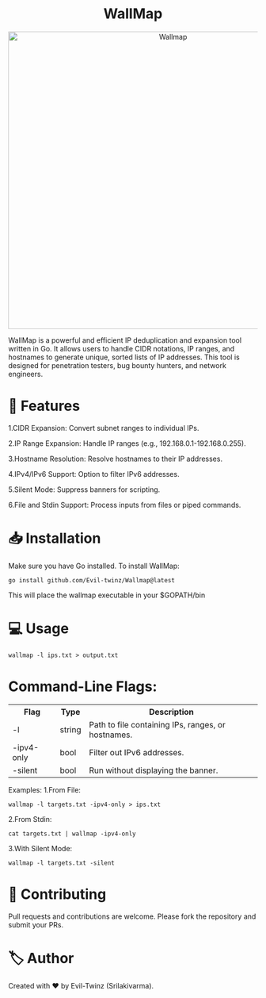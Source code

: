<h1 align="center">WallMap</h1>

<p align="center">
  <img src="https://github.com/user-attachments/assets/e875995d-5574-4e34-83ca-8d5c6a5de601" alt="Wallmap" width="650" height="600">  
</p>




WallMap is a powerful and efficient IP deduplication and expansion tool written in Go. It allows users to handle CIDR notations, IP ranges, and hostnames to generate unique, sorted lists of IP addresses. This tool is designed for penetration testers, bug bounty hunters, and network engineers.

<h1>🚀 Features</h1>

1.CIDR Expansion: Convert subnet ranges to individual IPs.

2.IP Range Expansion: Handle IP ranges (e.g., 192.168.0.1-192.168.0.255).

3.Hostname Resolution: Resolve hostnames to their IP addresses.

4.IPv4/IPv6 Support: Option to filter IPv6 addresses.

5.Silent Mode: Suppress banners for scripting.

6.File and Stdin Support: Process inputs from files or piped commands.

<h1>📥 Installation</h1>

Make sure you have Go installed. To install WallMap:

    go install github.com/Evil-twinz/Wallmap@latest
           
This will place the wallmap executable in your $GOPATH/bin

<h1>💻 Usage</h1>

    wallmap -l ips.txt > output.txt
          

<h1>Command-Line Flags:</h1>

<table>
  <tr>
    <th>Flag</th><th>Type</th><th>Description</th>
  </tr>
  <tr>
    <td>-l</td><td>string</td><td>Path to file containing IPs, ranges, or hostnames.</td>
  </tr>
  <tr>
    <td>-ipv4-only</td><td>bool</td><td>Filter out IPv6 addresses.</td>
  </tr>
  <tr>
    <td>-silent</td><td>bool</td><td>Run without displaying the banner.</td>
  </tr>
</table>


Examples:
1.From File:

    wallmap -l targets.txt -ipv4-only > ips.txt

2.From Stdin:

    cat targets.txt | wallmap -ipv4-only

3.With Silent Mode:

    wallmap -l targets.txt -silent


<h1>📝 Contributing</h1>

Pull requests and contributions are welcome. Please fork the repository and submit your PRs.


<h1>🏷️ Author</h1>

Created with ❤️ by Evil-Twinz (Srilakivarma).
